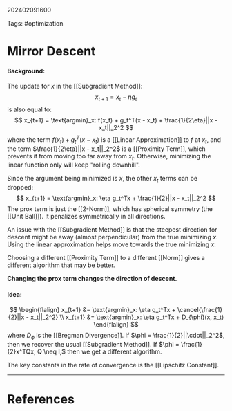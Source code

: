 202402091600

Tags: #optimization 

# Mirror Descent

#### Background:
The update for $x$ in the [[Subgradient Method]]:
$$
x_{t+1} = x_t - \eta g_t
$$
is also equal to:
$$
x_{t+1} = \text{argmin}_x: f(x_t) + g_t^T(x - x_t) + \frac{1}{2\eta}||x - x_t||_2^2
$$
where the term $f(x_t) + g_t^T(x - x_t)$ is a [[Linear Approximation]] to $f$ at $x_t$,
and the term $\frac{1}{2\eta}||x - x_t||_2^2$ is a [[Proximity Term]], which prevents it from moving too far away from $x_t$.  Otherwise, minimizing the linear function only will keep "rolling downhill".

Since the argument being minimized is $x$, the other $x_t$ terms can be dropped:
$$
x_{t+1} = \text{argmin}_x: \eta g_t^Tx + \frac{1}{2}||x - x_t||_2^2
$$
The prox term is just the [[2-Norm]], which has spherical symmetry (the [[Unit Ball]]).  It penalizes symmetrically in all directions.

An issue with the [[Subgradient Method]] is that the steepest direction for descent might be away (almost perpendicular) from the true minimizing $x$.  Using the linear approximation helps move towards the true minimizing $x$.

Choosing a different [[Proximity Term]] to a different [[Norm]] gives a different algorithm that may be better.  

**Changing the prox term changes the direction of descent.**

#### Idea:
$$
\begin{flalign}
x_{t+1} &= \text{argmin}_x: \eta g_t^Tx + \cancel{\frac{1}{2}||x - x_t||_2^2} \\
x_{t+1} &= \text{argmin}_x: \eta g_t^Tx + D_{\phi}(x, x_t)
\end{flalign}
$$
where $D_{\phi}$ is the [[Bregman Divergence]].
If $\phi = \frac{1}{2}||\cdot||_2^2$, then we recover the usual [[Subgradient Method]].
If $\phi = \frac{1}{2}x^TQx, Q \neq I,$ then we get a different algorithm.

The key constants in the rate of convergence is the [[Lipschitz Constant]].

---
# References
